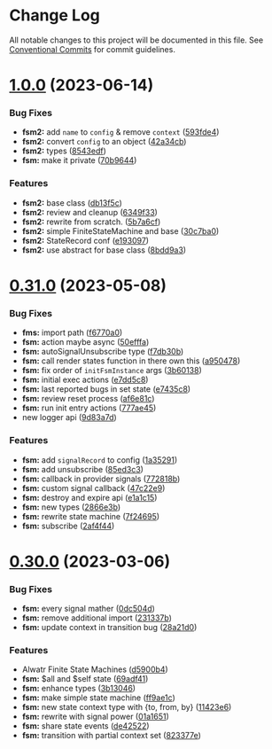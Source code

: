 # Change Log

All notable changes to this project will be documented in this file.
See [Conventional Commits](https://conventionalcommits.org) for commit guidelines.

# [1.0.0](https://github.com/AliMD/alwatr/compare/v0.32.0...v1.0.0) (2023-06-14)

### Bug Fixes

- **fsm2:** add `name` to `config` & remove `context` ([593fde4](https://github.com/AliMD/alwatr/commit/593fde418de223a2b942d7a63a665b9074939b24))
- **fsm2:** convert `config` to an object ([42a34cb](https://github.com/AliMD/alwatr/commit/42a34cb3c26db823e1e6b51ae497a43ed24ab8c2))
- **fsm2:** types ([8543edf](https://github.com/AliMD/alwatr/commit/8543edfe3688b2ccf207de136d29f272d7e1ab44))
- **fsm:** make it private ([70b9644](https://github.com/AliMD/alwatr/commit/70b96441f205a3e287928997ca427e1851dfebf8))

### Features

- **fsm2:** base class ([db13f5c](https://github.com/AliMD/alwatr/commit/db13f5c95524b16dc0dc003096f555988d5ef379))
- **fsm2:** review and cleanup ([6349f33](https://github.com/AliMD/alwatr/commit/6349f3338beccdca4b2a29adc3dc3feef8888492))
- **fsm2:** rewrite from scratch. ([5b7a6cf](https://github.com/AliMD/alwatr/commit/5b7a6cfd41eae2b73f1469a80ecc24d7063e58c3))
- **fsm2:** simple FiniteStateMachine and base ([30c7ba0](https://github.com/AliMD/alwatr/commit/30c7ba0f78f1df97de0d411c4707c1f1ed8b4d16))
- **fsm2:** StateRecord conf ([e193097](https://github.com/AliMD/alwatr/commit/e193097cd98cb636c4379c8e07ce4e4cd4cfc75c))
- **fsm2:** use abstract for base class ([8bdd9a3](https://github.com/AliMD/alwatr/commit/8bdd9a3f9067f4583674498a26fa5572879541d7))

# [0.31.0](https://github.com/AliMD/alwatr/compare/v0.30.0...v0.31.0) (2023-05-08)

### Bug Fixes

- **fms:** import path ([f6770a0](https://github.com/AliMD/alwatr/commit/f6770a07fdf6855ccd63a85822d44d5ef9c72dee))
- **fsm:** action maybe async ([50efffa](https://github.com/AliMD/alwatr/commit/50efffa34a2ea5a3515561d7425da0c109631f36))
- **fsm:** autoSignalUnsubscribe type ([f7db30b](https://github.com/AliMD/alwatr/commit/f7db30bf5a90ff3d163f036b313a412a5149ff2b))
- **fsm:** call render states function in there own this ([a950478](https://github.com/AliMD/alwatr/commit/a95047811366e375785b2cd8fb176b1176638cab))
- **fsm:** fix order of `initFsmInstance` args ([3b60138](https://github.com/AliMD/alwatr/commit/3b60138ecebcbcb4d732e4d1a3e79f5b8661ae47))
- **fsm:** initial exec actions ([e7dd5c8](https://github.com/AliMD/alwatr/commit/e7dd5c8aaf9760c9856e4392cc899020f7e796d9))
- **fsm:** last reported bugs in set state ([e7435c8](https://github.com/AliMD/alwatr/commit/e7435c870a054b0ec3e4004f13c6db7610610be0))
- **fsm:** review reset process ([af6e81c](https://github.com/AliMD/alwatr/commit/af6e81c068b467d8b3aa96f2431e13ac479f018c))
- **fsm:** run init entry actions ([777ae45](https://github.com/AliMD/alwatr/commit/777ae459f2b77f79696daf3a0ca355d6d78e57d3))
- new logger api ([9d83a7d](https://github.com/AliMD/alwatr/commit/9d83a7dc5c103bc3bb4282dacfd85fa998915300))

### Features

- **fsm:** add `signalRecord` to config ([1a35291](https://github.com/AliMD/alwatr/commit/1a352915fba978da141513517655d1e07350c3ec))
- **fsm:** add unsubscribe ([85ed3c3](https://github.com/AliMD/alwatr/commit/85ed3c3439e1f40c2760f6011df112242f10be06))
- **fsm:** callback in provider signals ([772818b](https://github.com/AliMD/alwatr/commit/772818baa7953b6fbb4d4128fcee76733f42cc2d))
- **fsm:** custom signal callback ([47c22e9](https://github.com/AliMD/alwatr/commit/47c22e92a8a8085148b44b316d649b695ff8071a))
- **fsm:** destroy and expire api ([e1a1c15](https://github.com/AliMD/alwatr/commit/e1a1c150d81f4428718bd18f039235c7fce9caf2))
- **fsm:** new types ([2866e3b](https://github.com/AliMD/alwatr/commit/2866e3bd5ff56fd2b5bddcaed3673a5868bae4bb))
- **fsm:** rewrite state machine ([7f24695](https://github.com/AliMD/alwatr/commit/7f246959e5a80b21c1c4b21e895e75f8fbe56798))
- **fsm:** subscribe ([2af4f44](https://github.com/AliMD/alwatr/commit/2af4f44f0e8a2dee39cde10dcaa3281075632e6a))

# [0.30.0](https://github.com/AliMD/alwatr/compare/v0.29.0...v0.30.0) (2023-03-06)

### Bug Fixes

- **fsm:** every signal mather ([0dc504d](https://github.com/AliMD/alwatr/commit/0dc504dacbb1ec68f154244619d644ff8e43cc04))
- **fsm:** remove additional import ([231337b](https://github.com/AliMD/alwatr/commit/231337b95ee7b046fe35429f50931ddf85be291f))
- **fsm:** update context in transition bug ([28a21d0](https://github.com/AliMD/alwatr/commit/28a21d00d903b6189d814303c72ba6e784852f33))

### Features

- Alwatr Finite State Machines ([d5900b4](https://github.com/AliMD/alwatr/commit/d5900b4ee8685b120188888871405853f5a69417))
- **fsm:** $all and $self state ([69adf41](https://github.com/AliMD/alwatr/commit/69adf41064ca0f55497484c50e298ebc26c42dcc))
- **fsm:** enhance types ([3b13046](https://github.com/AliMD/alwatr/commit/3b130463a102f59c38603b0de470be5c87ee88c9))
- **fsm:** make simple state machine ([ff9ae1c](https://github.com/AliMD/alwatr/commit/ff9ae1ca04156e8b811899ff0f62480e1c37af72))
- **fsm:** new state context type with {to, from, by} ([11423e6](https://github.com/AliMD/alwatr/commit/11423e6a89159b92e82cfd1e774ad37983581090))
- **fsm:** rewrite with signal power ([01a1651](https://github.com/AliMD/alwatr/commit/01a1651e231a817d5eebb54cf84d51d620bfd6e8))
- **fsm:** share state events ([de42522](https://github.com/AliMD/alwatr/commit/de42522a97fdf6be8bee73d91a35820e2a5e6efb))
- **fsm:** transition with partial context set ([823377e](https://github.com/AliMD/alwatr/commit/823377e65028ea3e713f060ae678776c609c1661))
